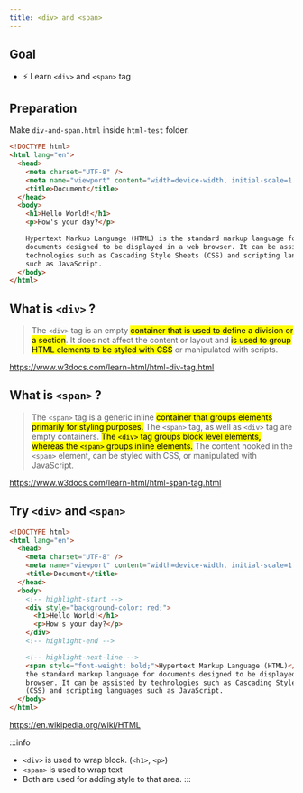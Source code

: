 ```yaml
---
title: <div> and <span>
---
```


## Goal 
- ⚡ Learn `<div>` and `<span>` tag


## Preparation

Make `div-and-span.html` inside `html-test` folder.

```html title="div-and-span.html"
<!DOCTYPE html>
<html lang="en">
  <head>
    <meta charset="UTF-8" />
    <meta name="viewport" content="width=device-width, initial-scale=1.0" />
    <title>Document</title>
  </head>
  <body>
    <h1>Hello World!</h1>
    <p>How's your day?</p>

    Hypertext Markup Language (HTML) is the standard markup language for
    documents designed to be displayed in a web browser. It can be assisted by
    technologies such as Cascading Style Sheets (CSS) and scripting languages
    such as JavaScript.
  </body>
</html>
```

## What is `<div>` ?

> The `<div>` tag is an empty <mark>container that is used to define a division or a section</mark>. It does not affect the content or layout and <mark>is used to group HTML elements to be styled with CSS</mark> or manipulated with scripts.

https://www.w3docs.com/learn-html/html-div-tag.html

## What is `<span>` ?
> The `<span>` tag is a generic inline <mark>container that groups elements primarily for styling purposes.</mark> The `<span>` tag, as well as `<div>` tag are empty containers. <mark>The `<div>` tag groups block level elements, whereas the `<span>` groups inline elements.</mark> The content hooked in the `<span>` element, can be styled with CSS, or manipulated with JavaScript.

https://www.w3docs.com/learn-html/html-span-tag.html


## Try `<div>` and `<span>`

```html title="div-and-span.html"
<!DOCTYPE html>
<html lang="en">
  <head>
    <meta charset="UTF-8" />
    <meta name="viewport" content="width=device-width, initial-scale=1.0" />
    <title>Document</title>
  </head>
  <body>
    <!-- highlight-start -->
    <div style="background-color: red;">
      <h1>Hello World!</h1>
      <p>How's your day?</p>
    </div>
    <!-- highlight-end -->

    <!-- highlight-next-line -->
    <span style="font-weight: bold;">Hypertext Markup Language (HTML)</span> is
    the standard markup language for documents designed to be displayed in a web
    browser. It can be assisted by technologies such as Cascading Style Sheets
    (CSS) and scripting languages such as JavaScript.
  </body>
</html>
```
https://en.wikipedia.org/wiki/HTML

:::info
- `<div>` is used to wrap block. (`<h1>`, `<p>`)
- `<span>` is used to wrap text
- Both are used for adding style to that area.
:::